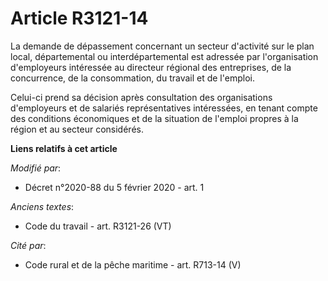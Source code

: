 # Article R3121-14

La demande de dépassement concernant un secteur d'activité sur le plan local, départemental ou interdépartemental est
adressée par l'organisation d'employeurs intéressée au directeur régional des entreprises, de la concurrence, de la
consommation, du travail et de l'emploi.

Celui-ci prend sa décision après consultation des organisations d'employeurs et de salariés représentatives intéressées, en
tenant compte des conditions économiques et de la situation de l'emploi propres à la région et au secteur considérés.

**Liens relatifs à cet article**

_Modifié par_:

  - Décret n°2020-88 du 5 février 2020 - art. 1

_Anciens textes_:

  - Code du travail - art. R3121-26 (VT)

_Cité par_:

  - Code rural et de la pêche maritime - art. R713-14 (V)

